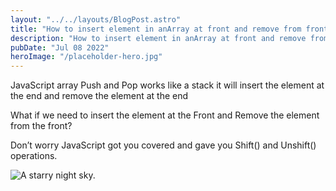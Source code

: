 ```yaml
---
layout: "../../layouts/BlogPost.astro"
title: "How to insert element in anArray at front and remove from front JavaScript"
description: "How to insert element in anArray at front and remove from front JavaScript"
pubDate: "Jul 08 2022"
heroImage: "/placeholder-hero.jpg"
---
```


JavaScript array Push and Pop works like a stack it will insert the element at the end and remove the element at the end

What if we need to insert the element at the Front and Remove the element from the front?

Don’t worry JavaScript got you covered and gave you Shift() and Unshift() operations.

![A starry night sky.](https://miro.medium.com/max/700/1*ja314C8uZ7EScji3kuv9WQ.png)
